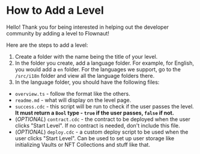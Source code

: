 # How to Add a Level

Hello! Thank you for being interested in helping out the developer community by adding a level to Flownaut!

Here are the steps to add a level:

1. Create a folder with the name being the title of your level.
2. In the folder you create, add a language folder. For example, for English, you would add a `en` folder. For the languages we support, go to the `/src/i18n` folder and view all the language folders there.
3. In the language folder, you should have the following files:
- `overview.ts` - follow the format like the others.
- `readme.md` - what will display on the level page.
- `success.cdc` - this script will be run to check if the user passes the level. **It must return a `Bool` type - `true` if the user passes, `false` if not.**
- (*OPTIONAL*) `contract.cdc` - the contract to be deployed when the user clicks "Start Level". If no contract is needed, don't include this file.
- (*OPTIONAL*) `deploy.cdc` - a custom deploy script to be used when the user clicks "Start Level". Can be used to set up user storage like initializing Vaults or NFT Collections and stuff like that.